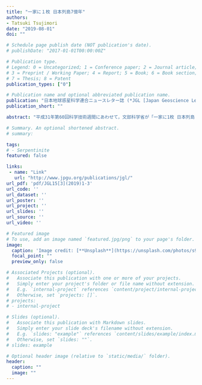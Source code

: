 ```yaml
---
title: "一家に１枚 日本列島7億年"
authors:
- Tatsuki Tsujimori
date: "2019-08-01"
doi: ""

# Schedule page publish date (NOT publication's date).
# publishDate: "2017-01-01T00:00:00Z"

# Publication type.
# Legend: 0 = Uncategorized; 1 = Conference paper; 2 = Journal article;
# 3 = Preprint / Working Paper; 4 = Report; 5 = Book; 6 = Book section;
# 7 = Thesis; 8 = Patent
publication_types: ["0"]

# Publication name and optional abbreviated publication name.
publication: "日本地球惑星科学連合ニュースレター誌 (*JGL [Japan Geoscience Letters]*), v. 15, no. 3, p. 1-3"
publication_short: ""

abstract: "平成31年第60回科学技術週間にあわせて，文部科学省が「一家に1枚 日本列島７億年」ポスターを刊行した．『一家に1枚』シリーズとして毎年１件が採用され，第15作目となった今年は，地球科学分野からの提案が採択された．日本が誕生した約７億年前から太平洋が消滅する約２億年後の未来予想まで描いた地質年代表と日本列島の地質とプレート境界の位置を示す地図を基本に，プレート沈み込み帯でできる典型的な岩石や国産の美しい鉱物・化石の写真，および沈み込み帯についてのイラスト・解説が配置されている．ポスターの電子ファイルは科学技術週間のウェブサイト（http://stw.mext.go.jp/）から無料でダウンロードできる．"

# Summary. An optional shortened abstract.
# summary: 

tags: 
# - Serpentinite
featured: false

links:
 - name: "Link"
   url: "http://www.jpgu.org/publications/jgl/"
url_pdf: 'pdf/JGL15[3](2019)1-3'
url_code: ''
url_dataset: ''
url_poster: ''
url_project: ''
url_slides: ''
url_source: ''
url_video: ''

# Featured image
# To use, add an image named `featured.jpg/png` to your page's folder. 
image: 
  caption: 'Image credit: [**Unsplash**](https://unsplash.com/photos/s9CC2SKySJM)'
  focal_point: ""
  preview_only: false

# Associated Projects (optional).
#   Associate this publication with one or more of your projects.
#   Simply enter your project's folder or file name without extension.
#   E.g. `internal-project` references `content/project/internal-project/index.md`.
#   Otherwise, set `projects: []`.
# projects:
# - internal-project

# Slides (optional).
#   Associate this publication with Markdown slides.
#   Simply enter your slide deck's filename without extension.
#   E.g. `slides: "example"` references `content/slides/example/index.md`.
#   Otherwise, set `slides: ""`.
# slides: example

# Optional header image (relative to `static/media/` folder).
header:
  caption: ""
  image: ""
---
```

